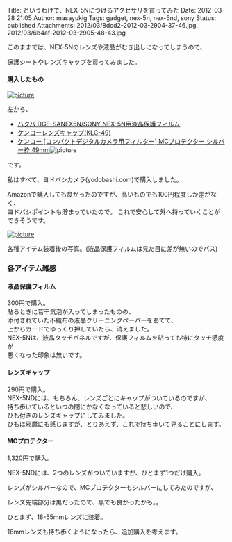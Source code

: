 Title: というわけで、NEX-5Nにつけるアクセサリを買ってみた
Date: 2012-03-28 21:05
Author: masayukig
Tags: gadget, nex-5n, nex-5nd, sony
Status: published
Attachments: 2012/03/8dcd2-2012-03-2904-37-46.jpg, 2012/03/6b4af-2012-03-2905-48-43.jpg

このままでは、NEX-5Nのレンズや液晶がむき出しになってしまうので、


保護シートやレンズキャップを買ってみました。



#### 購入したもの



[![picture](https://masayukig.files.wordpress.com/2012/03/8dcd2-2012-03-2904-37-46.jpg?w=300)
](https://masayukig.files.wordpress.com/2012/03/8dcd2-2012-03-2904-37-46.jpg)




左から、




-   [ハクバ DGF-SANEX5N/SONY
    NEX-5N用液晶保護フィルム](http://www.yodobashi.com/%E3%83%8F%E3%82%AF%E3%83%90-DGF-SANEX5N-SONY-SONY-NEX-5N%E7%94%A8%E6%B6%B2%E6%99%B6%E4%BF%9D%E8%AD%B7%E3%83%95%E3%82%A3%E3%83%AB%E3%83%A0/pd/100000001001414236/)
-   [ケンコーレンズキャップ(KLC-49)](http://www.yodobashi.com/%E3%82%B1%E3%83%B3%E3%82%B3%E3%83%BC-%E3%83%AC%E3%83%B3%E3%82%BA%E3%82%AD%E3%83%A4%E3%83%84%E3%83%97-KLC-49/pd/100000001001457532/)
-   [ケンコー \[コンパクトデジタルカメラ用フィルター\] MCプロテクター
    シルバー枠
    49mm](http://www.amazon.co.jp/gp/product/B00161959Y/ref=as_li_ss_tl?ie=UTF8&tag=hughundercons-22&linkCode=as2&camp=247&creative=7399&creativeASIN=B00161959Y)![picture](http://www.assoc-amazon.jp/e/ir?t=hughundercons-22&l=as2&o=9&a=B00161959Y)
    


です。



私はすべて、ヨドバシカメラ(yodobashi.com)で購入しました。






Amazonで購入しても良かったのですが、高いものでも100円程度しか差がなく、  
ヨドバシポイントも貯まっていたので。
これで安心して外へ持っていくことができそうです。


[![picture](https://masayukig.files.wordpress.com/2012/03/6b4af-2012-03-2905-48-43.jpg?w=300)
](https://masayukig.files.wordpress.com/2012/03/6b4af-2012-03-2905-48-43.jpg)


各種アイテム装着後の写真。(液晶保護フィルムは見た目に差が無いのでパス)

### 各アイテム雑感

#### 液晶保護フィルム

300円で購入。  
貼るときに若干気泡が入ってしまったものの、  
添付されていた不織布の液晶クリーニングペーパーをあてて、  
上からカードでゆっくり押していたら、消えました。  
NEX-5Nは、液晶タッチパネルですが、保護フィルムを貼っても特にタッチ感度が  
悪くなった印象は無いです。  

#### レンズキャップ

290円で購入。  
NEX-5NDには、もちろん、レンズごとにキャップがついているのですが、  
持ち歩いているといつの間にかなくなっていると悲しいので、  
ひも付きのレンズキャップにしてみました。  
ひもは邪魔にも感じますが、とりあえず、これで持ち歩いて見ることにします。

#### MCプロテクター



1,320円で購入。



NEX-5NDには、2つのレンズがついていますが、ひとまず1つだけ購入。



レンズがシルバーなので、MCプロテクターもシルバーにしてみたのですが、



レンズ先端部分は黒だったので、黒でも良かったかも。。





ひとまず、18-55mmレンズに装着。



16mmレンズも持ち歩くようになったら、追加購入を考えます。






